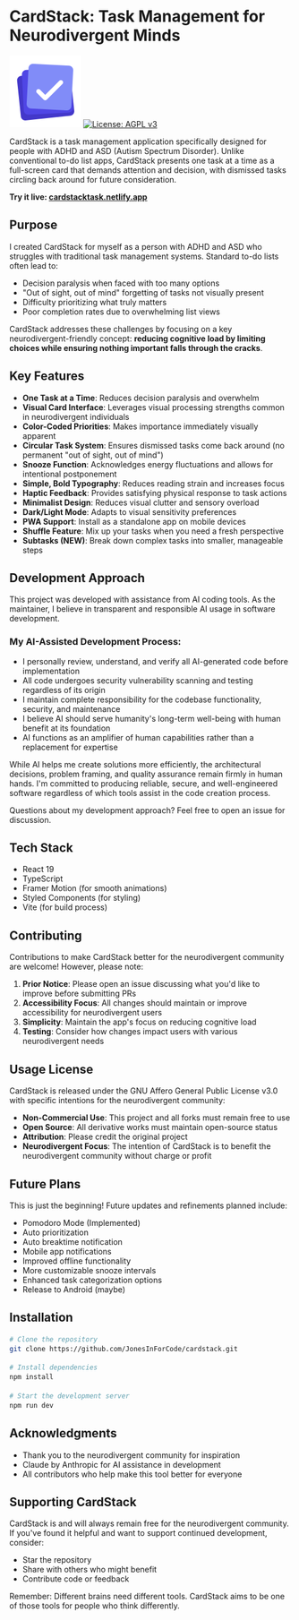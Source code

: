 # CardStack: Task Management for Neurodivergent Minds

![CardStack Logo](public/pwa-icons/icon-128x128.png)
[![License: AGPL v3](https://img.shields.io/badge/License-AGPL%20v3-blue.svg)](https://www.gnu.org/licenses/agpl-3.0)

CardStack is a task management application specifically designed for people with ADHD and ASD (Autism Spectrum Disorder). Unlike conventional to-do list apps, CardStack presents one task at a time as a full-screen card that demands attention and decision, with dismissed tasks circling back around for future consideration.

**Try it live: [cardstacktask.netlify.app](https://cardstacktask.netlify.app)**

## Purpose

I created CardStack for myself as a person with ADHD and ASD who struggles with traditional task management systems. Standard to-do lists often lead to:

- Decision paralysis when faced with too many options
- "Out of sight, out of mind" forgetting of tasks not visually present
- Difficulty prioritizing what truly matters
- Poor completion rates due to overwhelming list views

CardStack addresses these challenges by focusing on a key neurodivergent-friendly concept: **reducing cognitive load by limiting choices while ensuring nothing important falls through the cracks**.

## Key Features

- **One Task at a Time**: Reduces decision paralysis and overwhelm
- **Visual Card Interface**: Leverages visual processing strengths common in neurodivergent individuals
- **Color-Coded Priorities**: Makes importance immediately visually apparent
- **Circular Task System**: Ensures dismissed tasks come back around (no permanent "out of sight, out of mind")
- **Snooze Function**: Acknowledges energy fluctuations and allows for intentional postponement
- **Simple, Bold Typography**: Reduces reading strain and increases focus
- **Haptic Feedback**: Provides satisfying physical response to task actions
- **Minimalist Design**: Reduces visual clutter and sensory overload
- **Dark/Light Mode**: Adapts to visual sensitivity preferences
- **PWA Support**: Install as a standalone app on mobile devices
- **Shuffle Feature**: Mix up your tasks when you need a fresh perspective
- **Subtasks (NEW)**: Break down complex tasks into smaller, manageable steps

## Development Approach

This project was developed with assistance from AI coding tools. As the maintainer, I believe in transparent and responsible AI usage in software development.

### My AI-Assisted Development Process:

- I personally review, understand, and verify all AI-generated code before implementation
- All code undergoes security vulnerability scanning and testing regardless of its origin
- I maintain complete responsibility for the codebase functionality, security, and maintenance
- I believe AI should serve humanity's long-term well-being with human benefit at its foundation
- AI functions as an amplifier of human capabilities rather than a replacement for expertise

While AI helps me create solutions more efficiently, the architectural decisions, problem framing, and quality assurance remain firmly in human hands. I'm committed to producing reliable, secure, and well-engineered software regardless of which tools assist in the code creation process.

Questions about my development approach? Feel free to open an issue for discussion.

## Tech Stack

- React 19
- TypeScript
- Framer Motion (for smooth animations)
- Styled Components (for styling)
- Vite (for build process)

## Contributing

Contributions to make CardStack better for the neurodivergent community are welcome! However, please note:

1. **Prior Notice**: Please open an issue discussing what you'd like to improve before submitting PRs
2. **Accessibility Focus**: All changes should maintain or improve accessibility for neurodivergent users
3. **Simplicity**: Maintain the app's focus on reducing cognitive load
4. **Testing**: Consider how changes impact users with various neurodivergent needs

## Usage License

CardStack is released under the GNU Affero General Public License v3.0 with specific intentions for the neurodivergent community:

- **Non-Commercial Use**: This project and all forks must remain free to use
- **Open Source**: All derivative works must maintain open-source status
- **Attribution**: Please credit the original project
- **Neurodivergent Focus**: The intention of CardStack is to benefit the neurodivergent community without charge or profit

## Future Plans

This is just the beginning! Future updates and refinements planned include:

- Pomodoro Mode (Implemented)
- Auto prioritization
- Auto breaktime notification
- Mobile app notifications
- Improved offline functionality
- More customizable snooze intervals
- Enhanced task categorization options
- Release to Android (maybe)

## Installation

```bash
# Clone the repository
git clone https://github.com/JonesInForCode/cardstack.git

# Install dependencies
npm install

# Start the development server
npm run dev
```

## Acknowledgments

- Thank you to the neurodivergent community for inspiration
- Claude by Anthropic for AI assistance in development
- All contributors who help make this tool better for everyone

## Supporting CardStack

CardStack is and will always remain free for the neurodivergent community. If you've found it helpful and want to support continued development, consider:

- Star the repository
- Share with others who might benefit
- Contribute code or feedback

Remember: Different brains need different tools. CardStack aims to be one of those tools for people who think differently.

